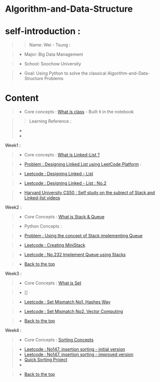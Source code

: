 # Algorithm-and-Data-Structure

# self-introduction :



>> Name: Wei - Tsung :

>- Major: Big Data Management

>- School: Soochow University

>- Goal: Using Python to solve the classical Algorithm-and-Data-Structure Problems

# Content

>- Core concepts : [What is class]() - Built it in the notebook

>> Learning Reference : 
> - []() 
> - []()


Week1 :

> - Core concepts : [What is Linked-List ?]()

> - [Problem : Designing Linked List using LeetCode Platform](https://leetcode.com/problems/design-linked-list/) :

> - [Leetcode : Designing Linked - List](https://github.com/Wei-Tsung/Algorithm-and-Data-Structure/blob/master/Designing%20%20Linked%20-%20list.ipynb)

> - [Leetcode : Designing Linked - List : No.2](https://github.com/Wei-Tsung/Algorithm-and-Data-Structure/blob/master/Leetcode%20-%20Design%20Linked-list%20No2.ipynb)

> - [Harvard University CS50 : Self study on the subject of Stack and Linked-list videos](http://cs50.tv/2013/fall/#about,seminars)




Week2 :
> - Core Concepts : [What is Stack & Queue]()

> - Python Concepts :

> - [Problem : Using the concept of Stack implementing Queue](https://leetcode.com/problems/implement-queue-using-stacks/)


> - [Leetcode : Creating MiniStack](https://github.com/Wei-Tsung/Algorithm-and-Data-Structure/blob/master/Leetcode%20Data%20Structure%20-%20MiniStack.ipynb)

> - [Leetcode : No.232 Implement Queue using Stacks](https://github.com/Wei-Tsung/Algorithm-and-Data-Structure/blob/master/Leetcode%20-No.232.%20Implement%20Queue%20using%20Stacks.ipynb)

> - [Back to the top](#content)

Week3 :

>  - Core Concepts : [What is Set]()

> - []

> - [Leetcode : Set Mismatch No1. Hashes Way](https://github.com/Wei-Tsung/Algorithm-and-Data-Structure/blob/master/645.%20Set%20Mismatch.ipynb)

> - [Leetcode : Set Mismatch No2. Vector Computing](https://github.com/Wei-Tsung/Algorithm-and-Data-Structure/blob/master/645.%20Set%20Mismatch%20-%20Vector%20Computing.ipynb)

> - [Back to the top](#content)


Week4 :

>  - Core Concepts : [Sorting Concepts]()

> - [Leetcode : No147. insertion sorting - initial version](https://github.com/Wei-Tsung/Algorithm-and-Data-Structure/blob/master/Week4/Insertion%20Sort%20-%20initial%20writing.ipynb)
> - [Leetcode : No147. insertion sorting - improved version](https://github.com/Wei-Tsung/Algorithm-and-Data-Structure/blob/master/Week4/insertionSortList%20---%20Improved%20model.ipynb)
> - [Quick Sorting Project]()
> -

> - [Back to the top](#content)



